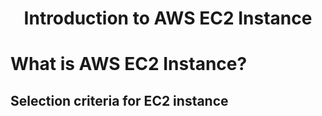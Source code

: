 ## <h1 align="center"> Introduction to AWS EC2 Instance <h1>

# What is AWS EC2 Instance?

## Selection criteria for EC2 instance


